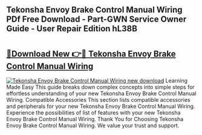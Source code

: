 ## Tekonsha Envoy Brake Control Manual Wiring PDf Free Download - Part-GWN Service Owner Guide - User Repair Edition hL38B

# <h2><a href="http://bc67699.oget.top/?id=Tekonsha+Envoy+Brake+Control+Manual+Wiring">🔗Download New 👉🔴 Tekonsha Envoy Brake Control Manual Wiring</a></h2>

[![Tekonsha Envoy Brake Control Manual Wiring new download](https://i.imgur.com/5g1atiW.png)](http://bc67699.oget.top/?id=Tekonsha+Envoy+Brake+Control+Manual+Wiring)
Learning Made Easy This guide breaks down complex concepts into simple steps for effortless understanding of your new Tekonsha Envoy Brake Control Manual Wiring. Compatible Accessories This section lists compatible accessories and peripherals for your new Tekonsha Envoy Brake Control Manual Wiring. Experience the possibilities of list of features with your new Tekonsha Envoy Brake Control Manual Wiring. Thank You for Choosing Tekonsha Envoy Brake Control Manual Wiring. We value your trust and support.
